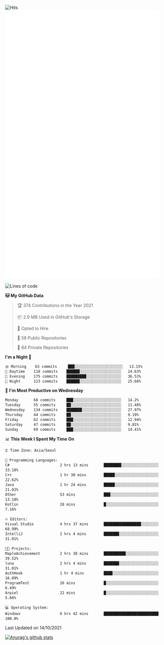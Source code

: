 ![Hits](https://hits.seeyoufarm.com/api/count/incr/badge.svg?url=https%3A%2F%2Fgithub.com%2Fkokose1234&count_bg=%2379C83D&title_bg=%23555555&icon=apple.svg&icon_color=%23E7E7E7&title=hits&edge_flat=false)
<br/>
![Metrics](https://github.com/kokose1234/kokose1234/blob/main/github-metrics.svg)

<!--START_SECTION:waka-->
![Lines of code](https://img.shields.io/badge/From%20Hello%20World%20I%27ve%20Written-11.8%20million%20lines%20of%20code-blue)

**🐱 My GitHub Data** 

> 🏆 374 Contributions in the Year 2021
 > 
> 📦 2.9 MB Used in GitHub's Storage 
 > 
> 💼 Opted to Hire
 > 
> 📜 58 Public Repositories 
 > 
> 🔑 84 Private Repositories  
 > 
**I'm a Night 🦉** 

```text
🌞 Morning    63 commits     ███░░░░░░░░░░░░░░░░░░░░░░   13.15% 
🌆 Daytime    118 commits    ██████░░░░░░░░░░░░░░░░░░░   24.63% 
🌃 Evening    175 commits    █████████░░░░░░░░░░░░░░░░   36.53% 
🌙 Night      123 commits    ██████░░░░░░░░░░░░░░░░░░░   25.68%

```
📅 **I'm Most Productive on Wednesday** 

```text
Monday       68 commits     ███░░░░░░░░░░░░░░░░░░░░░░   14.2% 
Tuesday      55 commits     ██░░░░░░░░░░░░░░░░░░░░░░░   11.48% 
Wednesday    134 commits    ███████░░░░░░░░░░░░░░░░░░   27.97% 
Thursday     44 commits     ██░░░░░░░░░░░░░░░░░░░░░░░   9.19% 
Friday       62 commits     ███░░░░░░░░░░░░░░░░░░░░░░   12.94% 
Saturday     47 commits     ██░░░░░░░░░░░░░░░░░░░░░░░   9.81% 
Sunday       69 commits     ███░░░░░░░░░░░░░░░░░░░░░░   14.41%

```


📊 **This Week I Spent My Time On** 

```text
⌚︎ Time Zone: Asia/Seoul

💬 Programming Languages: 
C#                       2 hrs 13 mins       ████████░░░░░░░░░░░░░░░░░   33.18% 
C++                      1 hr 30 mins        █████░░░░░░░░░░░░░░░░░░░░   22.62% 
Java                     1 hr 24 mins        █████░░░░░░░░░░░░░░░░░░░░   21.02% 
Other                    53 mins             ███░░░░░░░░░░░░░░░░░░░░░░   13.18% 
Kotlin                   28 mins             █░░░░░░░░░░░░░░░░░░░░░░░░   7.16%

🔥 Editors: 
Visual Studio            4 hrs 37 mins       █████████████████░░░░░░░░   68.99% 
IntelliJ                 2 hrs 4 mins        ███████░░░░░░░░░░░░░░░░░░   31.01%

🐱‍💻 Projects: 
MapleAchievement         2 hrs 38 mins       ██████████░░░░░░░░░░░░░░░   39.52% 
luna                     2 hrs 4 mins        ███████░░░░░░░░░░░░░░░░░░   31.01% 
AuthHook                 1 hr 4 mins         ████░░░░░░░░░░░░░░░░░░░░░   16.09% 
ProgramTest              26 mins             █░░░░░░░░░░░░░░░░░░░░░░░░   6.49% 
Arpiel                   22 mins             █░░░░░░░░░░░░░░░░░░░░░░░░   5.66%

💻 Operating System: 
Windows                  6 hrs 42 mins       █████████████████████████   100.0%

```


 Last Updated on 14/10/2021
<!--END_SECTION:waka-->

[![Anurag's github stats](https://github-readme-stats.vercel.app/api?username=kokose1234&theme=dracula)](https://github.com/anuraghazra/github-readme-stats)



	
